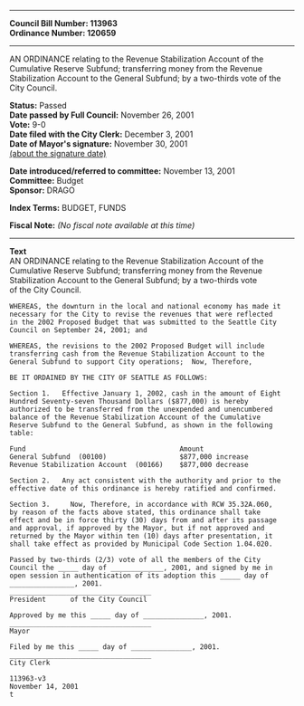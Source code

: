 * * * * *  
  
**Council Bill Number: [](#h0)[](#h2)113963**   
**Ordinance Number: 120659**  
  
* * * * *  
  
AN ORDINANCE relating to the Revenue Stabilization Account of the Cumulative Reserve Subfund; transferring money from the Revenue Stabilization Account to the General Subfund; by a two-thirds vote of the City Council.  
  
**Status:** Passed   
**Date passed by Full Council:** November 26, 2001   
**Vote:** 9-0   
**Date filed with the City Clerk:** December 3, 2001   
**Date of Mayor's signature:** November 30, 2001   
[(about the signature date)](/~public/approvaldate.htm)   
  
  
**Date introduced/referred to committee:** November 13, 2001   
**Committee:** Budget   
**Sponsor:** DRAGO   
  
**Index Terms:** BUDGET, FUNDS  
  
**Fiscal Note:** *(No fiscal note available at this time)*  
  
* * * * *  
  
**Text**  
    AN ORDINANCE relating to the Revenue Stabilization Account of the  
    Cumulative Reserve Subfund; transferring money from the Revenue  
    Stabilization Account to the General Subfund; by a two-thirds vote  
    of the City Council.  
  
    WHEREAS, the downturn in the local and national economy has made it  
    necessary for the City to revise the revenues that were reflected  
    in the 2002 Proposed Budget that was submitted to the Seattle City  
    Council on September 24, 2001; and  
  
    WHEREAS, the revisions to the 2002 Proposed Budget will include  
    transferring cash from the Revenue Stabilization Account to the  
    General Subfund to support City operations;  Now, Therefore,  
  
    BE IT ORDAINED BY THE CITY OF SEATTLE AS FOLLOWS:  
  
    Section 1.   Effective January 1, 2002, cash in the amount of Eight  
    Hundred Seventy-seven Thousand Dollars ($877,000) is hereby  
    authorized to be transferred from the unexpended and unencumbered  
    balance of the Revenue Stabilization Account of the Cumulative  
    Reserve Subfund to the General Subfund, as shown in the following  
    table:  
  
    Fund                                      Amount  
    General Subfund  (00100)                  $877,000 increase  
    Revenue Stabilization Account  (00166)    $877,000 decrease  
  
    Section 2.   Any act consistent with the authority and prior to the  
    effective date of this ordinance is hereby ratified and confirmed.  
  
    Section 3.     Now, Therefore, in accordance with RCW 35.32A.060,  
    by reason of the facts above stated, this ordinance shall take  
    effect and be in force thirty (30) days from and after its passage  
    and approval, if approved by the Mayor, but if not approved and  
    returned by the Mayor within ten (10) days after presentation, it  
    shall take effect as provided by Municipal Code Section 1.04.020.  
  
    Passed by two-thirds (2/3) vote of all the members of the City  
    Council the _____ day of _____________, 2001, and signed by me in  
    open session in authentication of its adoption this _____ day of  
    ________________, 2001.  
    ___________________________________  
    President      of the City Council  
  
    Approved by me this _____ day of _______________, 2001.  
    ___________________________________  
    Mayor  
  
    Filed by me this _____ day of _______________, 2001.  
    ___________________________________  
    City Clerk  
  
    113963-v3  
    November 14, 2001  
    t  
